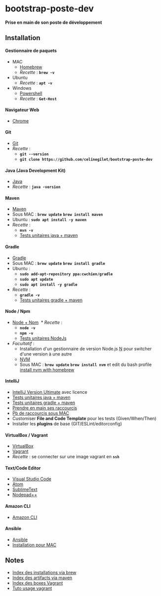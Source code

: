 # bootstrap-poste-dev
**Prise en main de son poste de développement**

## Installation

#### Gestionnaire de paquets
  * MAC
    * [Homebrew](https://brew.sh/index_fr.html)
    * _Recette_ : **`brew -v`**
  * Ubuntu
    * _Recette_ : **`apt -v`**
  * Windows
    * [Powershell](https://docs.microsoft.com/en-us/powershell/scripting/setup/installing-windows-powershell?view=powershell-6)
    * _Recette_ : **`Get-Host`**

#### Navigateur Web
  * [Chrome](https://www.google.com/chrome/browser/desktop/index.html)

#### Git
  * [Git](https://git-scm.com/downloads)
  * _Recette_ : 
    * **`git --version`**
    * **`git clone https://github.com/celinegilet/bootstrap-poste-dev`**

#### Java (Java Development Kit)
  * [Java](http://www.oracle.com/technetwork/java/javase/downloads/jdk8-downloads-2133151.html)
  * _Recette_ : **`java -version`**

#### Maven
  * [Maven](https://maven.apache.org/download.cgi)
  * Sous MAC : **`brew update`** **`brew install maven`**
  * Ubuntu : **`sudo apt install -y maven`**
  * _Recette_ : 
    * **`mvn -v`**
    * [Tests unitaires java + maven](https://github.com/celinegilet/java-maven-kata)

#### Gradle
  * [Gradle](https://gradle.org/install/)
  * Sous MAC : **`brew update`** **`brew install gradle`**
  * Ubuntu :
    * **`sudo add-apt-repository ppa:cwchien/gradle`**
    * **`sudo apt update`**
    * **`sudo apt install -y gradle`**
  * _Recette_ : 
    * **`gradle -v`**
    * [Tests unitaires gradle + maven](https://github.com/celinegilet/java-gradle-kata) 

#### Node / Npm
  * [Node + Npm](https://nodejs.org/en/download/)
  * _Recette_ : 
    * **`node -v`**
    * **`npm -v`**
    * [Tests unitaires NodeJs](https://github.com/Akhilian/NodeJSKata)
  * _Facultatif_ : 
    * Installation d'un gestionnaire de version Node.js [N](https://github.com/tj/n) pour switcher d'une version à une autre
    * [NVM](https://github.com/creationix/nvm)
    * Sous MAC : **`brew update`** **`brew install nvm`** et edit du bash profile [install nvm with homebrew](http://dev.topheman.com/install-nvm-with-homebrew-to-use-multiple-versions-of-node-and-iojs-easily/)

#### IntelliJ
  * [IntelliJ Version Ultimate](https://www.jetbrains.com/idea/download) avec licence
  * [Tests unitaires java + maven](https://github.com/celinegilet/java-maven-kata)
  * [Tests unitaires gradle + maven](https://github.com/celinegilet/java-gradle-kata)
  * [Prendre en main ses raccourcis](https://resources.jetbrains.com/storage/products/intellij-idea/docs/IntelliJIDEA_ReferenceCard.pdf)
  * [Pb de raccourcis sous MAC](https://youtrack.jetbrains.com/issue/IDEA-165950#comment=27-2053321) 
  * Customiser **File and Code Template** pour les tests (Given/When/Then)
  * Installer les **plugins** de base (GIT/ESLint/editorconfig)

#### VirtualBox / Vagrant
  * [VirtualBox](https://www.virtualbox.org/wiki/Downloads)
  * [Vagrant](https://www.vagrantup.com/downloads.html)
  * _Recette_ : se connecter sur une image vagrant en **`ssh`**

#### Text/Code Editor
  * [Visual Studio Code](https://code.visualstudio.com/)
  * [Atom](https://atom.io/)
  * [SublimeText](https://www.sublimetext.com/3)
  * [Nodepad++](https://notepad-plus-plus.org/download/)

#### Amazon CLI
  * [Amazon CLI](http://docs.aws.amazon.com/fr_fr/cli/latest/userguide/installing.html)

#### Ansible
  * [Ansible](http://docs.ansible.com/ansible/latest/intro_installation.html)
  * [Installation pour MAC](https://valdhaus.co/writings/ansible-mac-osx/)

## Notes
  * [Index des installations via brew](http://brewformulas.org/)
  * [Index des artifacts via maven](https://mvnrepository.com/)
  * [Index des boxes Vagrant](https://app.vagrantup.com/boxes/search?utf8=%E2%9C%93&sort=downloads&provider=&q=)
  * [Tuto usage vagrant](http://sourabhbajaj.com/mac-setup/Vagrant/README.html)
